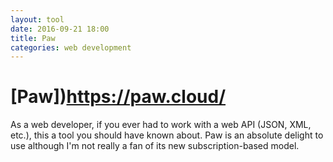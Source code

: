 ```yaml
---
layout: tool
date: 2016-09-21 18:00
title: Paw
categories: web development
---
```


# [Paw])https://paw.cloud/
As a web developer, if you ever had to work with a web API (JSON, XML, etc.),
this a tool you should have known about. Paw is an absolute delight to use
although I'm not really a fan of its new subscription-based model.
